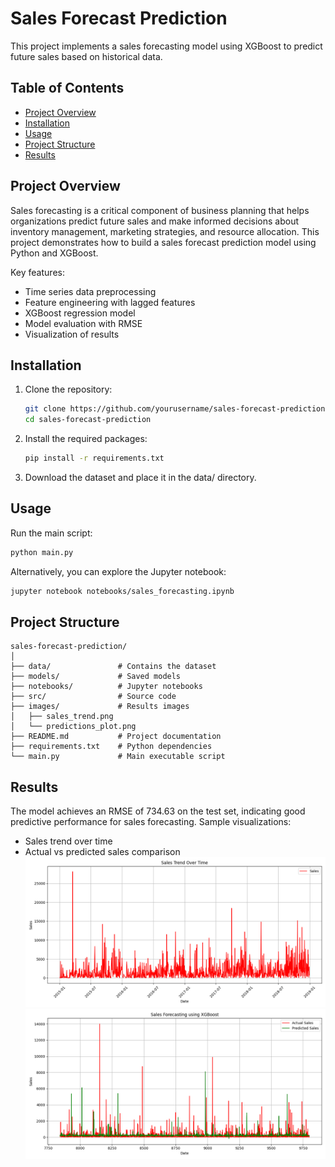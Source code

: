 # Sales Forecast Prediction

This project implements a sales forecasting model using XGBoost to predict future sales based on historical data.

## Table of Contents
- [Project Overview](#project-overview)
- [Installation](#installation)
- [Usage](#usage)
- [Project Structure](#project-structure)
- [Results](#results)

## Project Overview

Sales forecasting is a critical component of business planning that helps organizations predict future sales and make informed decisions about inventory management, marketing strategies, and resource allocation. This project demonstrates how to build a sales forecast prediction model using Python and XGBoost.

Key features:
- Time series data preprocessing
- Feature engineering with lagged features
- XGBoost regression model
- Model evaluation with RMSE
- Visualization of results

## Installation

1. Clone the repository:
   ```bash
   git clone https://github.com/yourusername/sales-forecast-prediction.git
   cd sales-forecast-prediction
   ```
2. Install the required packages:
   ```bash
   pip install -r requirements.txt
   ```
3. Download the dataset and place it in the data/ directory.

## Usage
Run the main script:
  ```bash
  python main.py
  ```
Alternatively, you can explore the Jupyter notebook:
  ```bash
  jupyter notebook notebooks/sales_forecasting.ipynb
  ```
## Project Structure
  ```
sales-forecast-prediction/
│
├── data/               # Contains the dataset
├── models/             # Saved models
├── notebooks/          # Jupyter notebooks
├── src/                # Source code
├── images/             # Results images
│   ├── sales_trend.png
│   └── predictions_plot.png
├── README.md           # Project documentation
├── requirements.txt    # Python dependencies
└── main.py             # Main executable script
  ```
## Results
The model achieves an RMSE of 734.63 on the test set, indicating good predictive performance for sales forecasting.
Sample visualizations:
- Sales trend over time
- Actual vs predicted sales comparison
![Sales Trend Visualization](./images/sales_trend.png)
![Predictions Plot Visualization](./images/predictions_plot.png)

